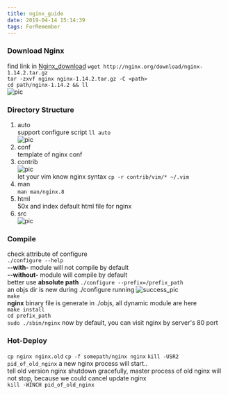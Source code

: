 ```yaml
---
title: nginx_guide
date: 2019-04-14 15:14:39
tags: ForRemember
---
```


### Download Nginx  
find link in [Nginx_download](http://nginx.org/en/download.html)
`wget http://nginx.org/download/nginx-1.14.2.tar.gz`  
`tar -zxvf nginx nginx-1.14.2.tar.gz -C <path>`  
`cd path/nginx-1.14.2 && ll`  
![pic](1.png)  
### Directory Structure  
1. auto  
support configure script
`ll auto`  
![pic](2.png)  
2. conf  
template of nginx conf  
3. contrib  
![pic](3.png)  
let your vim know nginx syntax
`cp -r contrib/vim/* ~/.vim`  
5. man  
`man man/nginx.8`  
6. html  
50x and index default html file for nginx  
7. src  
![pic](4.png)  
### Compile  
check attribute of configure  
`./configure --help`  
**--with-** module will not compile by default  
**--without-** module will compile by default  
better use **absolute path**
`./configure --prefix=/prefix_path`  
an objs dir is new during ./configure running
![success_pic](5.png)  
`make`  
**nginx** binary file is generate in ./objs, all dynamic module are here  
`make install`  
`cd prefix_path`  
`sudo ./sbin/nginx`
now by default, you can visit nginx by server's 80 port  

### 

### Hot-Deploy  
`cp nginx nginx.old`
`cp -f somepath/nginx nginx`
`kill -USR2 pid_of_old_nginx`
a new nginx process will start..  
tell old version nginx shutdown gracefully, master process of old nginx will not stop, because we could cancel update nginx  
`kill -WINCH pid_of_old_nginx`
